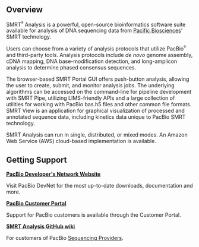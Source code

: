 ## Overview

SMRT<sup><small>&reg;</small></sup> Analysis is a powerful, open-source bioinformatics software suite available for analysis of DNA sequencing data from [Pacific Biosciences](http://www.pacificbiosciences.com)’ SMRT technology.

Users can choose from a variety of analysis protocols that utilize PacBio<sup><small>&reg;</small></sup> and third-party tools. Analysis protocols include _de novo_ genome assembly, cDNA mapping, DNA base-modification detection, and long-amplicon analysis to determine phased consensus sequences.

The browser-based SMRT Portal GUI offers push-button analysis, allowing the user to create, submit, and monitor analysis jobs. The underlying algorithms can be accessed on the command-line for pipeline development with SMRT Pipe, utilizing LIMS-friendly APIs and a large collection of utilities for working with PacBio bas.h5 files and other common file formats. SMRT View is an application for graphical visualization of processed and annotated sequence data, including kinetics data unique to PacBio SMRT technology.

SMRT Analysis can run in single, distributed, or mixed modes. An Amazon Web Service (AWS) cloud-based implementation is available.


## Getting Support

[__PacBio Developer's Network Website__](http://pacbiodevnet.com)

Visit PacBio DevNet for the most up-to-date downloads, documentation and more.


[__PacBio Customer Portal__](http://www.pacbioportal.com)

Support for PacBio customers is available through the  Customer Portal.


[__SMRT Analysis GitHub wiki__](https://github.com/PacificBiosciences/SMRT-Analysis/wiki)

For customers of PacBio [Sequencing Providers](http://www.pacificbiosciences.com/support/sequencing_provider/).
